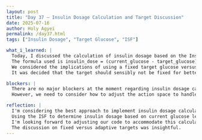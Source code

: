 ```yaml
---
layout: post
title: "Day 37 – Insulin Dosage Calculation and Target Discussion"
date: 2025-07-16
author: Holy Agyei
permalink: /day37.html
tags: ["Insulin Dosage", "Target Glucose", "ISF"]

what_i_learned: |
  Today, I discussed the calculation of insulin dosage based on the Insulin Sensitivity Factor (ISF). 
  The formula used is insulin_dose = (current_glucose - target_glucose) / ISF. 
  We considered the implications of using a fixed target glucose versus an adaptive target. 
  It was decided that the target should sensibly not be fixed for better personalization.

blockers: |
  There are no major blockers at the moment regarding insulin dosage calculation. 
  However, we need to consider how to adjust the action space to handle wider dose ranges.

reflection: |
  I'm considering the best approach to implement insulin dosage calculation in our model. 
  Using the ISF to determine insulin dosage based on current glucose levels and a target seems like a viable approach. 
  I'm looking forward to adjusting our code to accommodate this calculation and testing its effectiveness. 
  The discussion on fixed versus adaptive targets was insightful.
---
```

